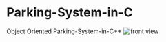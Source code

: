 # Parking-System-in-C
Object Oriented Parking-System-in-C++
![front view](https://github.com/mohammadasim98/Parking-System-in-C/master/raw/front.jpg?raw=true)
